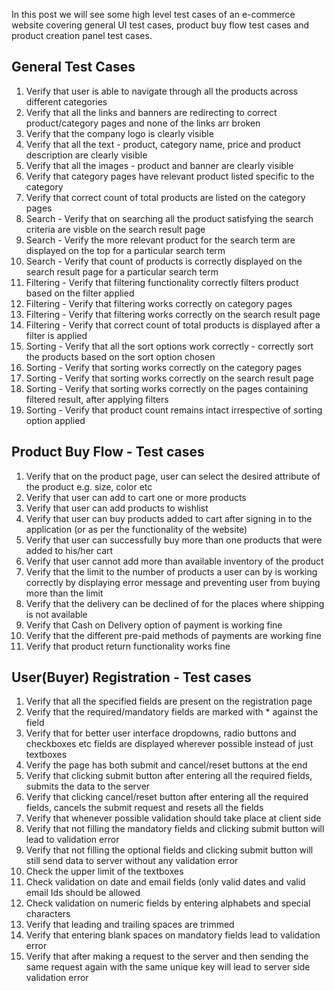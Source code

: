 In this post we will see some high level test cases of an e-commerce website covering general UI test cases, product buy flow test cases and product creation panel test cases.

## General Test Cases

1. Verify that user is able to navigate through all the products across different categories
2. Verify that all the links and banners are redirecting to correct product/category pages and none of the links arr broken
3. Verify that the company logo is clearly visible
4. Verify that all the text - product, category name, price and product description are clearly visible
5. Verify that all the images - product and banner are clearly visible
6. Verify that category pages have relevant product listed specific to the category
7. Verify that correct count of total products are listed on the category pages
8. Search - Verify that on searching all the product satisfying the search criteria are visble on the search result page
9. Search - Verify the more relevant product for the search term are displayed on the top for a particular search term
10. Search - Verify that count of products is correctly displayed on the search result page for a particular search term
11. Filtering - Verify that filtering functionality correctly filters product based on the filter applied
12. Filtering - Verify that filtering works correctly on category pages
13. Filtering - Verify that filtering works correctly on the search result page
14. Filtering - Verify that correct count of total products is displayed after a filter is applied
15. Sorting - Verify that all the sort options work correctly - correctly sort the products based on the sort option chosen
16. Sorting - Verify that sorting works correctly on the category pages
17. Sorting - Verify that sorting works correctly on the search result page
18. Sorting - Verify that sorting works correctly on the pages containing filtered result, after applying filters
19. Sorting - Verify that product count remains intact irrespective of sorting option applied

## Product Buy Flow - Test cases

1. Verify that on the product page, user can select the desired attribute of the product e.g. size, color etc
2. Verify that user can add to cart one or more products
3. Verify that user can add products to wishlist
4. Verify that user can buy products added to cart after signing in to the application (or as per the functionality of the website)
5. Verify that user can successfully buy more than one products that were added to his/her cart
6. Verify that user cannot add more than available inventory of the product
7. Verify that the limit to the number of products a user can by is working correctly by displaying error message and preventing user from buying more than the limit
8. Verify that the delivery can be declined of for the places where shipping is not available
9. Verify that Cash on Delivery option of payment is working fine
10. Verify that the different pre-paid methods of payments are working fine
11. Verify that product return functionality works fine

## User(Buyer) Registration - Test cases

1. Verify that all the specified fields are present on the registration page
2. Verify that the required/mandatory fields are marked with * against the field
3. Verify that for better user interface dropdowns, radio buttons and checkboxes etc fields are displayed wherever possible instead of just textboxes
4. Verify the page has both submit and cancel/reset buttons at the end
5. Verify that clicking submit button after entering all the required fields, submits the data to the server
6. Verify that clicking cancel/reset button after entering all the required fields, cancels the submit request and resets all the fields
7. Verify that whenever possible validation should take place at client side
8. Verify that not filling the mandatory fields and clicking submit button will lead to validation error
9. Verify that not filling the optional fields and clicking submit button will still send data to server without any validation error
10. Check the upper limit of the textboxes
11. Check validation on date and email fields (only valid dates and valid email Ids should be allowed
12. Check validation on numeric fields by entering alphabets and special characters
13. Verify that leading and trailing spaces are trimmed
14. Verify that entering blank spaces on mandatory fields lead to validation error
15. Verify that after making a request to the server and then sending the same request again with the same unique key will lead to server side validation error
